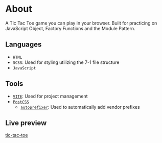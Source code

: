 # About

A Tic Tac Toe game you can play in your browser. Built for practicing on
JavaScript Object, Factory Functions and the Module Pattern.

## Languages

- `HTML`
- `SCSS`: Used for styling utilizing the 7-1 file structure
- `JavaScript`

## Tools

- [`VITE`](https://vitejs.dev/): Used for project management
- [`PostCSS`](https://postcss.org/)
  - [`autoprefixer`](https://github.com/postcss/autoprefixer): Used to
    automatically add vendor prefixes

## Live preview

[tic-tac-toe](https://petrosath.github.io/tic-tac-toe/)
